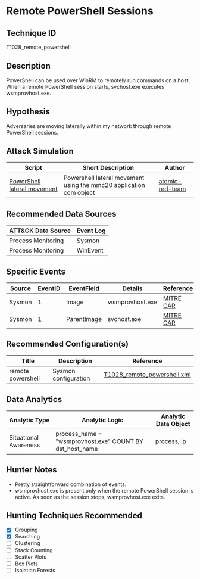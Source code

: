 # Remote PowerShell Sessions
## Technique ID
T1028\_remote\_powershell


## Description
PowerShell can be used over WinRM to remotely run commands on a host. When a remote PowerShell session starts, svchost.exe executes wsmprovhost.exe.


## Hypothesis
Adversaries are moving laterally within my network through remote PowerShell sessions. 

## Attack Simulation

| Script  | Short Description | Author | 
|---------|---------|---------|
| [PowerShell lateral movement](https://github.com/redcanaryco/atomic-red-team/blob/20a447e63de9d5ef836534743c6f8fdef16c5874/atomics/T1028/T1028.md#atomic-test-2---powershell-lateral-movement)| Powershell lateral movement using the mmc20 application com object | [atomic-red-team](https://github.com/redcanaryco/atomic-red-team/blob/20a447e63de9d5ef836534743c6f8fdef16c5874/atomics/T1028/T1028.md#atomic-test-2---powershell-lateral-movement) |



## Recommended Data Sources

| ATT&CK Data Source | Event Log |
|---------|---------|
|Process Monitoring| Sysmon|
|Process Monitoring| WinEvent|  


## Specific Events

| Source | EventID | EventField | Details | Reference | 
|--------|---------|-------|---------|-----------| 
| Sysmon | 1 | Image | wsmprovhost.exe | [MITRE CAR](https://car.mitre.org/wiki/CAR-2014-11-004) |
| Sysmon | 1 | ParentImage | svchost.exe | [MITRE CAR](https://car.mitre.org/wiki/CAR-2014-11-004) |

## Recommended Configuration(s)
| Title | Description | Reference|
|---------|---------|---------|
|remote powershell | Sysmon configuration | [T1028\_remote\_powershell.xml](https://github.com/Cyb3rWard0g/ThreatHunter-Playbook/blob/master/attack_matrix/windows/sysmon_configs/T1028_remote_powershell.xml)



## Data Analytics 

| Analytic Type  | Analytic Logic | Analytic Data Object |
|--------|---------|---------|
|  Situational Awareness |  process\_name = "wsmprovhost.exe" COUNT BY dst\_host\_name | [process](https://github.com/Cyb3rWard0g/OSSEM/blob/master/detection_data_model/data_objects/process.md), [ip](https://github.com/Cyb3rWard0g/OSSEM/blob/master/detection_data_model/data_objects/ip.md) | 



## Hunter Notes
* Pretty straightforward combination of events.
* wsmprovhost.exe is present only when the remote PowerShell session is active. As soon as the session stops, wsmprovhost.exe exits. 


## Hunting Techniques Recommended

- [x] Grouping
- [x] Searching
- [ ] Clustering
- [ ] Stack Counting
- [ ] Scatter Plots
- [ ] Box Plots
- [ ] Isolation Forests
